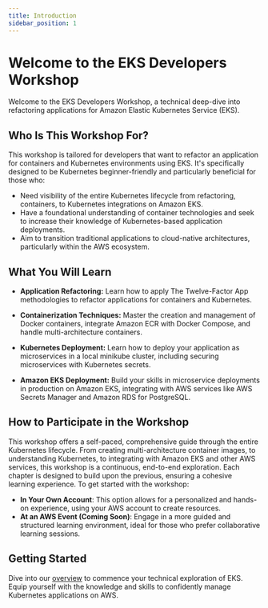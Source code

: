 ```yaml
---
title: Introduction
sidebar_position: 1
---
```

# Welcome to the EKS Developers Workshop
Welcome to the EKS Developers Workshop, a technical deep-dive into refactoring applications for Amazon Elastic Kubernetes Service (EKS). 

## Who Is This Workshop For?
This workshop is tailored for developers that want to refactor an application for containers and Kubernetes environments using EKS. It's specifically designed to be Kubernetes beginner-friendly and particularly beneficial for those who: 

* Need visibility of the entire Kubernetes lifecycle from refactoring, containers, to Kubernetes integrations on Amazon EKS.
* Have a foundational understanding of container technologies and seek to increase their knowledge of Kubernetes-based application deployments.
* Aim to transition traditional applications to cloud-native architectures, particularly within the AWS ecosystem.

## What You Will Learn
* **Application Refactoring:** Learn how to apply The Twelve-Factor App methodologies to refactor applications for containers and Kubernetes.

* **Containerization Techniques:** Master the creation and management of Docker containers, integrate Amazon ECR with Docker Compose, and handle multi-architecture containers.
* **Kubernetes Deployment:** Learn how to deploy your application as microservices in a local minikube cluster, including securing microservices with Kubernetes secrets.
* **Amazon EKS Deployment:** Build your skills in microservice deployments in production on Amazon EKS, integrating with AWS services like AWS Secrets Manager and Amazon RDS for PostgreSQL. 

## How to Participate in the Workshop
This workshop offers a self-paced, comprehensive guide through the entire Kubernetes lifecycle. From creating multi-architecture container images, to understanding Kubernetes, to integrating with Amazon EKS and other AWS services, this workshop is a continuous, end-to-end exploration. Each chapter is designed to build upon the previous, ensuring a cohesive learning experience. To get started with the workshop:

* **In Your Own Account**: This option allows for a personalized and hands-on experience, using your AWS account to create resources.
* **At an AWS Event (Coming Soon)**: Engage in a more guided and structured learning environment, ideal for those who prefer collaborative learning sessions.

## Getting Started
Dive into our [overview](./python/about-workshop.md) to commence your technical exploration of EKS. Equip yourself with the knowledge and skills to confidently manage Kubernetes applications on AWS.